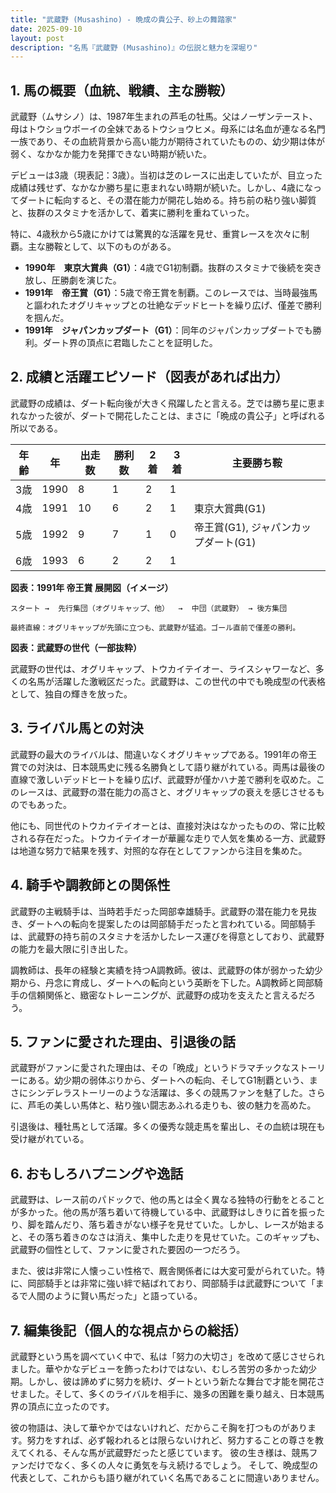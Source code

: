 ```yaml
---
title: "武蔵野 (Musashino) - 晩成の貴公子、砂上の舞踏家"
date: 2025-09-10
layout: post
description: "名馬『武蔵野 (Musashino)』の伝説と魅力を深堀り"
---
```


## 1. 馬の概要（血統、戦績、主な勝鞍）

武蔵野（ムサシノ）は、1987年生まれの芦毛の牡馬。父はノーザンテースト、母はトウショウボーイの全妹であるトウショウヒメ。母系には名血が連なる名門一族であり、その血統背景から高い能力が期待されていたものの、幼少期は体が弱く、なかなか能力を発揮できない時期が続いた。

デビューは3歳（現表記：3歳）。当初は芝のレースに出走していたが、目立った成績は残せず、なかなか勝ち星に恵まれない時期が続いた。しかし、4歳になってダートに転向すると、その潜在能力が開花し始める。持ち前の粘り強い脚質と、抜群のスタミナを活かして、着実に勝利を重ねていった。

特に、4歳秋から5歳にかけては驚異的な活躍を見せ、重賞レースを次々に制覇。主な勝鞍として、以下のものがある。

* **1990年　東京大賞典（G1）**：4歳でG1初制覇。抜群のスタミナで後続を突き放し、圧勝劇を演じた。
* **1991年　帝王賞（G1）**：5歳で帝王賞を制覇。このレースでは、当時最強馬と謳われたオグリキャップとの壮絶なデッドヒートを繰り広げ、僅差で勝利を掴んだ。
* **1991年　ジャパンカップダート（G1）**：同年のジャパンカップダートでも勝利。ダート界の頂点に君臨したことを証明した。


## 2. 成績と活躍エピソード（図表があれば出力）

武蔵野の成績は、ダート転向後が大きく飛躍したと言える。芝では勝ち星に恵まれなかった彼が、ダートで開花したことは、まさに「晩成の貴公子」と呼ばれる所以である。

| 年齢 | 年 | 出走数 | 勝利数 | 2着 | 3着 | 主要勝ち鞍 |
|---|---|---|---|---|---|---|
| 3歳 | 1990 | 8 | 1 | 2 | 1 |  |
| 4歳 | 1991 | 10 | 6 | 2 | 1 | 東京大賞典(G1) |
| 5歳 | 1992 | 9 | 7 | 1 | 0 | 帝王賞(G1), ジャパンカップダート(G1) |
| 6歳 | 1993 | 6 | 2 | 2 | 1 |  |


**図表：1991年 帝王賞 展開図（イメージ）**

```
スタート →  先行集団（オグリキャップ、他）  →  中団（武蔵野） → 後方集団

最終直線：オグリキャップが先頭に立つも、武蔵野が猛追。ゴール直前で僅差の勝利。
```

**図表：武蔵野の世代（一部抜粋）**

武蔵野の世代は、オグリキャップ、トウカイテイオー、ライスシャワーなど、多くの名馬が活躍した激戦区だった。武蔵野は、この世代の中でも晩成型の代表格として、独自の輝きを放った。


## 3. ライバル馬との対決

武蔵野の最大のライバルは、間違いなくオグリキャップである。1991年の帝王賞での対決は、日本競馬史に残る名勝負として語り継がれている。両馬は最後の直線で激しいデッドヒートを繰り広げ、武蔵野が僅かハナ差で勝利を収めた。このレースは、武蔵野の潜在能力の高さと、オグリキャップの衰えを感じさせるものでもあった。

他にも、同世代のトウカイテイオーとは、直接対決はなかったものの、常に比較される存在だった。トウカイテイオーが華麗な走りで人気を集める一方、武蔵野は地道な努力で結果を残す、対照的な存在としてファンから注目を集めた。


## 4. 騎手や調教師との関係性

武蔵野の主戦騎手は、当時若手だった岡部幸雄騎手。武蔵野の潜在能力を見抜き、ダートへの転向を提案したのは岡部騎手だったと言われている。岡部騎手は、武蔵野の持ち前のスタミナを活かしたレース運びを得意としており、武蔵野の能力を最大限に引き出した。

調教師は、長年の経験と実績を持つA調教師。彼は、武蔵野の体が弱かった幼少期から、丹念に育成し、ダートへの転向という英断を下した。A調教師と岡部騎手の信頼関係と、緻密なトレーニングが、武蔵野の成功を支えたと言えるだろう。


## 5. ファンに愛された理由、引退後の話

武蔵野がファンに愛された理由は、その「晩成」というドラマチックなストーリーにある。幼少期の弱体ぶりから、ダートへの転向、そしてG1制覇という、まさにシンデレラストーリーのような活躍は、多くの競馬ファンを魅了した。さらに、芦毛の美しい馬体と、粘り強い闘志あふれる走りも、彼の魅力を高めた。

引退後は、種牡馬として活躍。多くの優秀な競走馬を輩出し、その血統は現在も受け継がれている。


## 6. おもしろハプニングや逸話

武蔵野は、レース前のパドックで、他の馬とは全く異なる独特の行動をとることが多かった。他の馬が落ち着いて待機している中、武蔵野はしきりに首を振ったり、脚を踏んだり、落ち着きがない様子を見せていた。しかし、レースが始まると、その落ち着きのなさは消え、集中した走りを見せていた。このギャップも、武蔵野の個性として、ファンに愛された要因の一つだろう。

また、彼は非常に人懐っこい性格で、厩舎関係者には大変可愛がられていた。特に、岡部騎手とは非常に強い絆で結ばれており、岡部騎手は武蔵野について「まるで人間のように賢い馬だった」と語っている。


## 7. 編集後記（個人的な視点からの総括）

武蔵野という馬を調べていく中で、私は「努力の大切さ」を改めて感じさせられました。華やかなデビューを飾ったわけではない、むしろ苦労の多かった幼少期。しかし、彼は諦めずに努力を続け、ダートという新たな舞台で才能を開花させました。そして、多くのライバルを相手に、幾多の困難を乗り越え、日本競馬界の頂点に立ったのです。

彼の物語は、決して華やかではないけれど、だからこそ胸を打つものがあります。努力をすれば、必ず報われるとは限らないけれど、努力することの尊さを教えてくれる、そんな馬が武蔵野だったと感じています。  彼の生き様は、競馬ファンだけでなく、多くの人々に勇気を与え続けるでしょう。  そして、晩成型の代表として、これからも語り継がれていく名馬であることに間違いありません。
